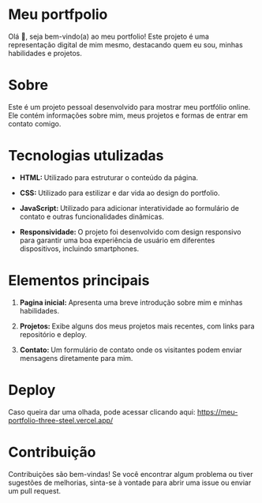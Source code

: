 # Meu portfpolio
 Olá 👋, seja bem-vindo(a) ao meu portfolio! Este projeto é uma representação digital de mim mesmo, destacando quem eu sou, minhas habilidades e projetos.

# Sobre
Este é um projeto pessoal desenvolvido para mostrar meu portfólio online. Ele contém informações sobre mim, meus projetos e formas de entrar em contato comigo.

# Tecnologias utulizadas
<ul>
  <li>
    <p><strong>HTML: </strong>Utilizado para estruturar o conteúdo da página.</p>
  </li>
  <li>
    <p><strong>CSS: </strong>Utilizado para estilizar e dar vida ao design do portfolio.</p>
  </li>
  <li>
    <p><strong>JavaScript: </strong>Utilizado para adicionar interatividade ao formulário de contato e outras funcionalidades dinâmicas.</p>
  </li>
  <li>
    <p><strong>Responsividade: </strong>O projeto foi desenvolvido com design responsivo para garantir uma boa experiência de usuário em diferentes dispositivos, incluindo smartphones.</p>
  </li>
</ul>

# Elementos principais
<ol>
  <li>
    <p><strong>Pagina inicial: </strong>Apresenta uma breve introdução sobre mim e minhas habilidades.</p>
  </li>
  <li>
    <p><strong>Projetos: </strong>Exibe alguns dos meus projetos mais recentes, com links para repositório e deploy.</p>
  </li>
  <li>
    <p><strong>Contato: </strong>Um formulário de contato onde os visitantes podem enviar mensagens diretamente para mim.</p>
  </li>
</ol>

# Deploy
Caso queira dar uma olhada, pode acessar clicando aqui: https://meu-portfolio-three-steel.vercel.app/

# Contribuição
Contribuições são bem-vindas! Se você encontrar algum problema ou tiver sugestões de melhorias, sinta-se à vontade para abrir uma issue ou enviar um pull request.
